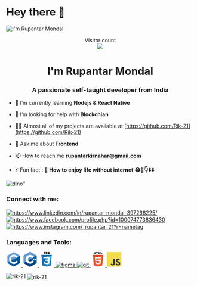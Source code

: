 

# Hey there 👋

<img src="https://raw.githubusercontent.com/sagar-viradiya/sagar-viradiya/master/resources/banner.png" alt="I'm Rupantar Mondal">

<p align="center"> 
  Visitor count<br>
  <img src="https://profile-counter.glitch.me/rik-21/count.svg" />
</p>
<h1 align="center"> I'm <b>Rupantar Mondal</b>
</h1>
<h3 align="center">A passionate self-taught developer from India</h3>
<!-- 
<p align="left"> <img src="https://komarev.com/ghpvc/?username=rik-21&label=Profile%20views&color=0e75b6&style=flat" alt="rik-21" /> </p> -->

- 🌱 I’m currently learning **Nodejs & React Native**

- 🤝 I’m looking for help with **Blockchian**

- 👨‍💻 Almost all of my projects are available at [https://github.com/Rik-21](https://github.com/Rik-21)

- 💬 Ask me about **Frontend**

- 📫 How to reach me **rupantarkirnahar@gmail.com**

- ⚡ Fun fact : **👀 How to enjoy life without internet 😂🤣👇⬇️⬇️**

![dino](https://user-images.githubusercontent.com/96531009/199090351-42c3bb73-f086-4fab-a849-e25586c1336a.gif)"

<h3 align="left">Connect with me:</h3>
<p align="left">
<a href="https://linkedin.com/in/https://www.linkedin.com/in/rupantar-mondal-397268225/" target="blank"><img align="center" src="https://raw.githubusercontent.com/rahuldkjain/github-profile-readme-generator/master/src/images/icons/Social/linked-in-alt.svg" alt="https://www.linkedin.com/in/rupantar-mondal-397268225/" height="30" width="40" /></a>
<a href="https://fb.com/https://www.facebook.com/profile.php?id=100074773836430" target="blank"><img align="center" src="https://raw.githubusercontent.com/rahuldkjain/github-profile-readme-generator/master/src/images/icons/Social/facebook.svg" alt="https://www.facebook.com/profile.php?id=100074773836430" height="30" width="40" /></a>
<a href="https://instagram.com/https://www.instagram.com/_rupantar_21?r=nametag" target="blank"><img align="center" src="https://raw.githubusercontent.com/rahuldkjain/github-profile-readme-generator/master/src/images/icons/Social/instagram.svg" alt="https://www.instagram.com/_rupantar_21?r=nametag" height="30" width="40" /></a>
</p>

<h3 align="left">Languages and Tools:</h3>
<p align="left"> <a href="https://www.cprogramming.com/" target="_blank" rel="noreferrer"> <img src="https://raw.githubusercontent.com/devicons/devicon/master/icons/c/c-original.svg" alt="c" width="40" height="40"/> </a> <a href="https://www.w3schools.com/cpp/" target="_blank" rel="noreferrer"> <img src="https://raw.githubusercontent.com/devicons/devicon/master/icons/cplusplus/cplusplus-original.svg" alt="cplusplus" width="40" height="40"/> </a> <a href="https://www.w3schools.com/css/" target="_blank" rel="noreferrer"> <img src="https://raw.githubusercontent.com/devicons/devicon/master/icons/css3/css3-original-wordmark.svg" alt="css3" width="40" height="40"/> </a> <a href="https://www.figma.com/" target="_blank" rel="noreferrer"> <img src="https://www.vectorlogo.zone/logos/figma/figma-icon.svg" alt="figma" width="40" height="40"/> </a> <a href="https://git-scm.com/" target="_blank" rel="noreferrer"> <img src="https://www.vectorlogo.zone/logos/git-scm/git-scm-icon.svg" alt="git" width="40" height="40"/> </a> <a href="https://www.w3.org/html/" target="_blank" rel="noreferrer"> <img src="https://raw.githubusercontent.com/devicons/devicon/master/icons/html5/html5-original-wordmark.svg" alt="html5" width="40" height="40"/> </a> <a href="https://developer.mozilla.org/en-US/docs/Web/JavaScript" target="_blank" rel="noreferrer"> <img src="https://raw.githubusercontent.com/devicons/devicon/master/icons/javascript/javascript-original.svg" alt="javascript" width="40" height="40"/> </a> </p>

<p><img align="left" src="https://github-readme-stats.vercel.app/api/top-langs?username=rik-21&show_icons=true&locale=en&layout=compact&theme=tokyonight" alt="rik-21" /></p>

<p>&nbsp;<img align="center" src="https://github-readme-stats.vercel.app/api?username=rik-21&show_icons=true&locale=en&layout=compact&theme=tokyonight" alt="rik-21" /></p>
